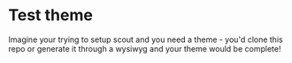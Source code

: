 # Test theme

Imagine your trying to setup scout and you need a theme - you'd clone this repo or generate it through a wysiwyg and your theme would be complete!

